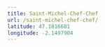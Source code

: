 ```yaml
---
title: Saint-Michel-Chef-Chef
url: /saint-michel-chef-chef/
latitude: 47.1816681
longitude: -2.1497904
---
```

